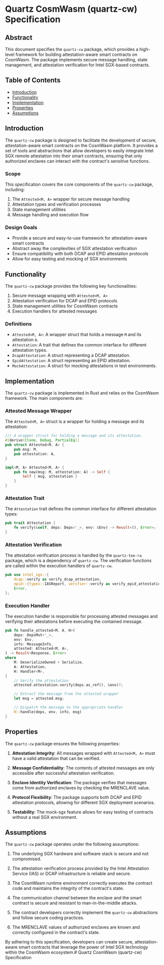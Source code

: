 
# Quartz CosmWasm (quartz-cw) Specification

## Abstract

This document specifies the `quartz-cw` package, which provides a high-level framework for building attestation-aware smart contracts on CosmWasm. The package implements secure message handling, state management, and attestation verification for Intel SGX-based contracts.

## Table of Contents

- [Introduction](#introduction)
- [Functionality](#functionality)
- [Implementation](#implementation)
- [Properties](#properties)
- [Assumptions](#assumptions)

## Introduction

The `quartz-cw` package is designed to facilitate the development of secure, attestation-aware smart contracts on the CosmWasm platform. It provides a set of tools and abstractions that allow developers to easily integrate Intel SGX remote attestation into their smart contracts, ensuring that only authorized enclaves can interact with the contract's sensitive functions.

### Scope

This specification covers the core components of the `quartz-cw` package, including:

1. The `Attested<M, A>` wrapper for secure message handling
2. Attestation types and verification processes
3. State management utilities
4. Message handling and execution flow

### Design Goals

- Provide a secure and easy-to-use framework for attestation-aware smart contracts
- Abstract away the complexities of SGX attestation verification
- Ensure compatibility with both DCAP and EPID attestation protocols
- Allow for easy testing and mocking of SGX environments

## Functionality

The `quartz-cw` package provides the following key functionalities:

1. Secure message wrapping with `Attested<M, A>`
2. Attestation verification for DCAP and EPID protocols
3. State management utilities for CosmWasm contracts
4. Execution handlers for attested messages

### Definitions

- `Attested<M, A>`: A wrapper struct that holds a message `M` and its attestation `A`.
- `Attestation`: A trait that defines the common interface for different attestation types.
- `DcapAttestation`: A struct representing a DCAP attestation.
- `EpidAttestation`: A struct representing an EPID attestation.
- `MockAttestation`: A struct for mocking attestations in test environments.

## Implementation

The `quartz-cw` package is implemented in Rust and relies on the CosmWasm framework. The main components are:

### Attested Message Wrapper

The `Attested<M, A>` struct is a wrapper for holding a message and its attestation:

```rust
/// A wrapper struct for holding a message and its attestation.
#[derive(Clone, Debug, PartialEq)]
pub struct Attested<M, A> {
    pub msg: M,
    pub attestation: A,
}

impl<M, A> Attested<M, A> {
    pub fn new(msg: M, attestation: A) -> Self {
        Self { msg, attestation }
    }
}
```


### Attestation Trait

The `Attestation` trait defines the common interface for different attestation types:

```rust
pub trait Attestation {
    fn verify(&self, deps: Deps<'_>, env: &Env) -> Result<(), Error>;
}
```


### Attestation Verification

The attestation verification process is handled by the `quartz-tee-ra` package, which is a dependency of `quartz-cw`. The verification functions are called within the execution handlers of `quartz-cw`.

```rust
pub use intel_sgx::{
    dcap::verify as verify_dcap_attestation,
    epid::{types::IASReport, verifier::verify as verify_epid_attestation},
    Error,
};
```


### Execution Handler

The execution handler is responsible for processing attested messages and verifying their attestations before executing the contained message.

```rust
pub fn handle_attested<M, A, H>(
    deps: DepsMut<'_>,
    env: Env,
    info: MessageInfo,
    attested: Attested<M, A>,
) -> Result<Response, Error>
where
    M: DeserializeOwned + Serialize,
    A: Attestation,
    H: Handler<M>,
{
    // Verify the attestation
    attested.attestation.verify(deps.as_ref(), &env)?;

    // Extract the message from the attested wrapper
    let msg = attested.msg;

    // Dispatch the message to the appropriate handler
    H::handle(deps, env, info, msg)
}
```


## Properties

The `quartz-cw` package ensures the following properties:

1. **Attestation Integrity**: All messages wrapped with `Attested<M, A>` must have a valid attestation that can be verified.

2. **Message Confidentiality**: The contents of attested messages are only accessible after successful attestation verification.

3. **Enclave Identity Verification**: The package verifies that messages come from authorized enclaves by checking the MRENCLAVE value.

4. **Protocol Flexibility**: The package supports both DCAP and EPID attestation protocols, allowing for different SGX deployment scenarios.

5. **Testability**: The mock-sgx feature allows for easy testing of contracts without a real SGX environment.

## Assumptions

The `quartz-cw` package operates under the following assumptions:

1. The underlying SGX hardware and software stack is secure and not compromised.

2. The attestation verification process provided by the Intel Attestation Service (IAS) or DCAP infrastructure is reliable and secure.

3. The CosmWasm runtime environment correctly executes the contract code and maintains the integrity of the contract's state.

4. The communication channel between the enclave and the smart contract is secure and resistant to man-in-the-middle attacks.

5. The contract developers correctly implement the `quartz-cw` abstractions and follow secure coding practices.

6. The MRENCLAVE values of authorized enclaves are known and correctly configured in the contract's state.

By adhering to this specification, developers can create secure, attestation-aware smart contracts that leverage the power of Intel SGX technology within the CosmWasm ecosystem.# Quartz CosmWasm (quartz-cw) Specification
